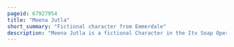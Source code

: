 ```yaml
---
pageid: 67927954
title: "Meena Jutla"
short_summary: "Fictional character from Emmerdale"
description: "Meena Jutla is a fictional Character in the Itv Soap Opera Emmerdale played by Paige Sandhu. Details surrounding Meena's Casting and her Characterisation were announced as Part of what Emmerdale called a big Autumn Shake-Up in September 2020 alongside that of two other new Characters. She was introduced as the estranged Sister of Manpreet Sharma and Arrives in the fictional Village with the Intention of reconciling her Relationship with Manpreet. Upon her Casting, Sandhu described her Character as irresponsible, apathetic, unreliable, wild and Intelligent. She later revealed that Meena's Backstory involves her often being ignored by her Parents in Favour of Manpreet, which led to Meena having Sex with Manpreet's Husband Dennis, which led to their Marriage breaking down, as well as her Relationship with her Sister."
---
```

